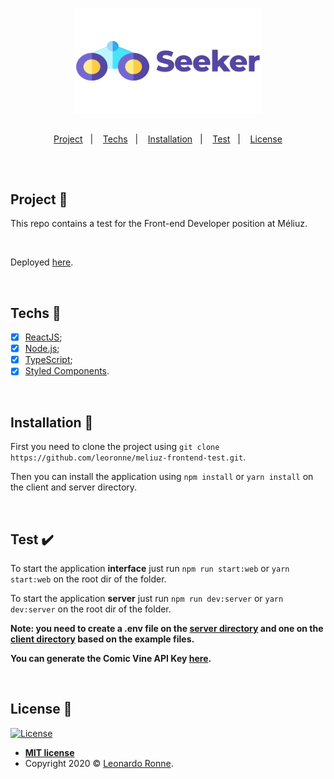 <p align="center">
  <img src="client\src\assets\img\transparentBanner.png" width="300px" />
</p>

##

<p align="center">
  <a href="#project-star2">Project</a>&nbsp;&nbsp;&nbsp;|&nbsp;&nbsp;&nbsp;
  <a href="#techs-rocket">Techs</a>&nbsp;&nbsp;&nbsp;|&nbsp;&nbsp;&nbsp;
  <a href="#installation-wrench">Installation</a>&nbsp;&nbsp;&nbsp;|&nbsp;&nbsp;&nbsp;
  <a href="#test-heavy_check_mark">Test</a>&nbsp;&nbsp;&nbsp;|&nbsp;&nbsp;&nbsp;
  <a href="#license-memo">License</a>
</p>

##

<br>

## Project :star2:

This repo contains a test for the Front-end Developer position at Méliuz.

<br>

Deployed [here](https://seeker-meliuz.web.app/).

<br>

<!-- <p align="center">
  <img src="src\assets\img\project-1.gif"/>
</p>

<br>

<p align="center">
  <img src="src\assets\img\project-2.gif"/>
</p>

<br> -->

## Techs :rocket:

- [x] [ReactJS](https://reactjs.org);
- [x] [Node.js](https://nodejs.org/);
- [x] [TypeScript](https://www.typescriptlang.org/);
- [x] [Styled Components](https://styled-components.com/).

<br>

## Installation :wrench:

First you need to clone the project using `git clone https://github.com/leoronne/meliuz-frontend-test.git`.

Then you can install the application using `npm install` or `yarn install` on the client and server directory.

<br>

## Test :heavy_check_mark:

To start the application <strong>interface</strong> just run `npm run start:web` or `yarn start:web` on the root dir of the folder.

To start the application <strong>server</strong> just run `npm run dev:server` or `yarn dev:server` on the root dir of the folder.

<strong>Note: you need to create a .env file on the [server directory](<https://github.com/leoronne/meliuz-frontend-test/blob/master/server/.env.example>) and one on the [client directory](<https://github.com/leoronne/meliuz-frontend-test/blob/master/client/.env.example>) based on the example files. 

You can generate the Comic Vine API Key [here](<https://comicvine.gamespot.com/api/>).

</strong>

<br>

## License :memo:

[![License](http://img.shields.io/:license-mit-blue.svg?style=flat-square)](http://badges.mit-license.org)

- **[MIT license](https://github.com/leoronne/meliuz-frontend-test/blob/master/LICENSE)**
- Copyright 2020 © <a href="https://github.com/leoronne" target="_blank">Leonardo Ronne</a>.

##
